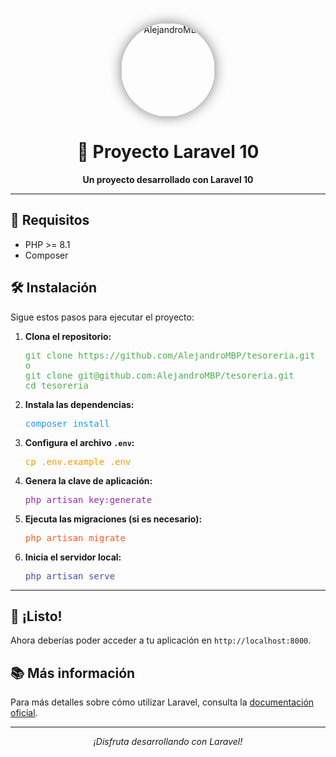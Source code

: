 <p align="center">
  <a href="https://github.com/AlejandroMBP" target="_blank">
    <img src="https://avatars.githubusercontent.com/u/155660138?s=400&u=9b6d536e9f012ef961054861ecae72c6ff13bace&v=4" width="150" alt="AlejandroMBP" style="border-radius: 50%; box-shadow: 0 0 20px rgba(0, 0, 0, 0.5);">
  </a>
</p>

<h1 align="center">🚀 Proyecto Laravel 10</h1>

<p align="center">
  <strong>Un proyecto desarrollado con Laravel 10</strong>
</p>

---

## 🌟 Requisitos

- PHP >= 8.1
- Composer

## 🛠️ Instalación

Sigue estos pasos para ejecutar el proyecto:

1. **Clona el repositorio:**
   <pre style="color: #4CAF50;">
   git clone https://github.com/AlejandroMBP/tesoreria.git
   o
   git clone git@github.com:AlejandroMBP/tesoreria.git
   cd tesoreria
   </pre>

2. **Instala las dependencias:**
   <pre style="color: #2196F3;">
   composer install
   </pre>

3. **Configura el archivo `.env`:**
   <pre style="color: #FF9800;">
   cp .env.example .env
   </pre>

4. **Genera la clave de aplicación:**
   <pre style="color: #9C27B0;">
   php artisan key:generate
   </pre>

5. **Ejecuta las migraciones (si es necesario):**
   <pre style="color: #FF5722;">
   php artisan migrate
   </pre>

6. **Inicia el servidor local:**
   <pre style="color: #3F51B5;">
   php artisan serve
   </pre>

---

## 🎉 ¡Listo!

Ahora deberías poder acceder a tu aplicación en `http://localhost:8000`.

## 📚 Más información

Para más detalles sobre cómo utilizar Laravel, consulta la [documentación oficial](https://laravel.com/docs).

---

<p align="center">
  <i>¡Disfruta desarrollando con Laravel!</i>
</p>
